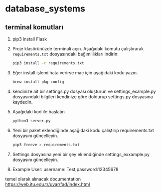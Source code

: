 # database_systems

## terminal komutları
1) pip3 install Flask
2) Proje klasörünüzde terminali açın.
Aşağıdaki komutu çalıştırarak `requirements.txt` dosyasındaki bağımlılıkları indirin:
   ```bash
   pip3 install -r requirements.txt
2) Eğer install işlemi hata verirse mac için aşağıdaki kodu yazın.

   ```bash
   brew install pkg-config

3) kendinize ait bir settings.py dosyası oluşturun ve settings_example.py dosyasındaki bilgileri kendinize göre doldurup settings.py dosyasına kaydedin.


4) Aşağıdaki kod ile başlatın
    ```bash
    python3 server.py


5) Yeni bir paket eklendiğinde aşağıdaki kodu çalıştırıp requirements.txt dosyasını güncelleyin.
    ```bash
    pip3 freeze > requirements.txt


6) Settings dosyasına yeni bir şey eklendiğinde settings_exxample.py dosyasını güncelleyin.

7) Example User: username: Test,password:12345678

temel olarak alınacak documentation https://web.itu.edu.tr/uyar/fad/index.html

